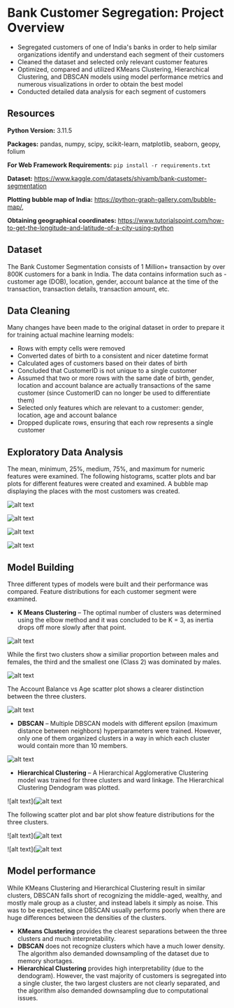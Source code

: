 # Bank Customer Segregation: Project Overview 
* Segregated customers of one of India's banks in order to help similar organizations identify and understand each segment of their customers
* Cleaned the dataset and selected only relevant customer features
* Optimized, compared and utilized KMeans Clustering, Hierarchical Clustering, and DBSCAN models using model performance metrics and numerous visualizations in order to obtain the best model 
* Conducted detailed data analysis for each segment of customers

## Resources 
**Python Version:** 3.11.5

**Packages:** pandas, numpy, scipy, scikit-learn, matplotlib, seaborn, geopy, folium  

**For Web Framework Requirements:**  ``pip install -r requirements.txt`` 

**Dataset:** https://www.kaggle.com/datasets/shivamb/bank-customer-segmentation

**Plotting bubble map of India:** https://python-graph-gallery.com/bubble-map/,

**Obtaining geographical coordinates:** https://www.tutorialspoint.com/how-to-get-the-longitude-and-latitude-of-a-city-using-python

## Dataset
The Bank Customer Segmentation consists of 1 Million+ transaction by over 800K customers for a bank in India. The data contains information such as - customer age (DOB), location, gender, account balance at the time of the transaction, transaction details, transaction amount, etc.

## Data Cleaning
Many changes have been made to the original dataset in order to prepare it for training actual machine learning models:
 
*	Rows with empty cells were removed
*	Converted dates of birth to a consistent and nicer datetime format
*	Calculated ages of customers based on their dates of birth
*	Concluded that CustomerID is not unique to a single customer
*	Assumed that two or more rows with the same date of birth, gender, location and account balance are actually transactions of the same customer (since CustomerID can no longer be used to differentiate them)
*	Selected only features which are relevant to a customer: gender, location, age and account balance
*	Dropped duplicate rows, ensuring that each row represents a single customer

  ## Exploratory Data Analysis
The mean, minimum, 25%, medium, 75%, and maximum for numeric features were examined. The following histograms, scatter plots and bar plots for different features were created and examined. A bubble map displaying the places with the most customers was created.

![alt text](https://github.com/AdmirPapic/bank_customers/blob/master/images/base_age_hist.png "Age Distribution")

![alt text](https://github.com/AdmirPapic/bank_customers/blob/master/images/base_gender_bar.png "Gender Distribution")

![alt text](https://github.com/AdmirPapic/bank_customers/blob/master/images/base_scatter.png "Account Balance vs Age scatter plot")

![alt text](https://github.com/AdmirPapic/bank_customers/blob/master/images/india_bubble_map.png "Customer Locations")

## Model Building
Three different types of models were built and their performance was compared.
Feature distributions for each customer segment were examined.

* **K Means Clustering** – The optimal number of clusters was determined using the elbow method and it was concluded to be K = 3, as inertia drops off more slowly after that point.

![alt text](https://github.com/AdmirPapic/bank_customers/blob/master/images/inertia.png "Inertia vs K")

While the first two clusters show a similiar proportion between males and females, the third and the smallest one (Class 2) was dominated by males.

![alt text](https://github.com/AdmirPapic/bank_customers/blob/master/images/kmeans_gender.png "KMeans Gender Distribution")

The Account Balance vs Age scatter plot shows a clearer distinction between the three clusters.

![alt text](https://github.com/AdmirPapic/bank_customers/blob/master/images/kmeans_scatter.png "KMeans Clusters")

* **DBSCAN** – Multiple DBSCAN models with different epsilon (maximum distance between neighbors) hyperparameters were trained. However, only one of them organized clusters in a way in which each cluster would contain more than 10 members.

![alt text](https://github.com/AdmirPapic/bank_customers/blob/master/images/dbscan_scatter.png "DBSCAN Clusters")

* **Hierarchical Clustering** – A Hierarchical Agglomerative Clustering model was trained for three clusters and ward linkage. The Hierarchical Clustering Dendogram was plotted.

![alt text](![alt text](https://github.com/AdmirPapic/bank_customers/blob/master/images/dbscan_scatter.png "Dendogram")

The following scatter plot and bar plot show feature distributions for the three clusters.

![alt text](![alt text](https://github.com/AdmirPapic/bank_customers/blob/master/images/hier_scatter.png "Hierarchical Clusters")

![alt text](![alt text](https://github.com/AdmirPapic/bank_customers/blob/master/images/hier_gender.png "Hierarchical Gender Distribution")

## Model performance
While KMeans Clustering and Hierarchical Clustering result in similar clusters, DBSCAN falls short of recognizing the middle-aged, wealthy, and mostly male group as a cluster, and instead labels it simply as noise. This was to be expected, since DBSCAN usually performs poorly when there are huge differences between the densities of the clusters. 
*	**KMeans Clustering** provides the clearest separations between the three clusters and much interpretability.
*	**DBSCAN** does not recognize clusters which have a much lower density. The algorithm also demanded downsampling of the dataset due to memory shortages.
*	**Hierarchical Clustering** provides high interpretability (due to the dendogram). However, the vast majority of customers is segregated into a single cluster, the two largest clusters are not clearly separated, and the algorithm also demanded downsampling due to computational issues.

